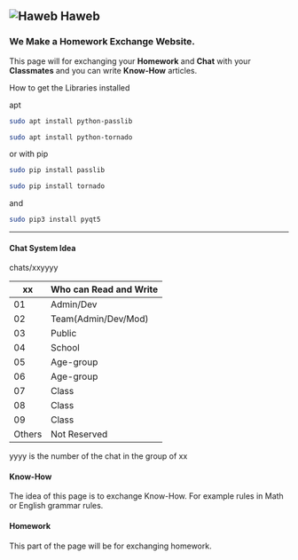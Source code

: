 ## ![Haweb](/client-html/favicon.ico) Haweb
### We Make a Homework Exchange Website. ###

This page will for exchanging your **Homework** and **Chat** with your **Classmates** and you can write **Know-How** articles.

How to get the Libraries installed

apt
```bash
sudo apt install python-passlib

sudo apt install python-tornado

```
or with pip
```bash
sudo pip install passlib

sudo pip install tornado
```
and
```bash
sudo pip3 install pyqt5
```

---


#### Chat System Idea

chats/xxyyyy

| xx  | Who can Read and Write  |
| ------------- |-------------|
| 01 | Admin/Dev  |
| 02 | Team(Admin/Dev/Mod)|
| 03 | Public|
| 04 | School|
| 05 | Age-group|
| 06 | Age-group|
| 07 | Class|
| 08 | Class|
| 09 | Class|
| Others | Not Reserved|

yyyy is the number of the chat in the group of xx

#### Know-How

The idea of this page is to exchange Know-How. For example rules in Math or English grammar rules.

#### Homework

This part of the page will be for exchanging homework.

